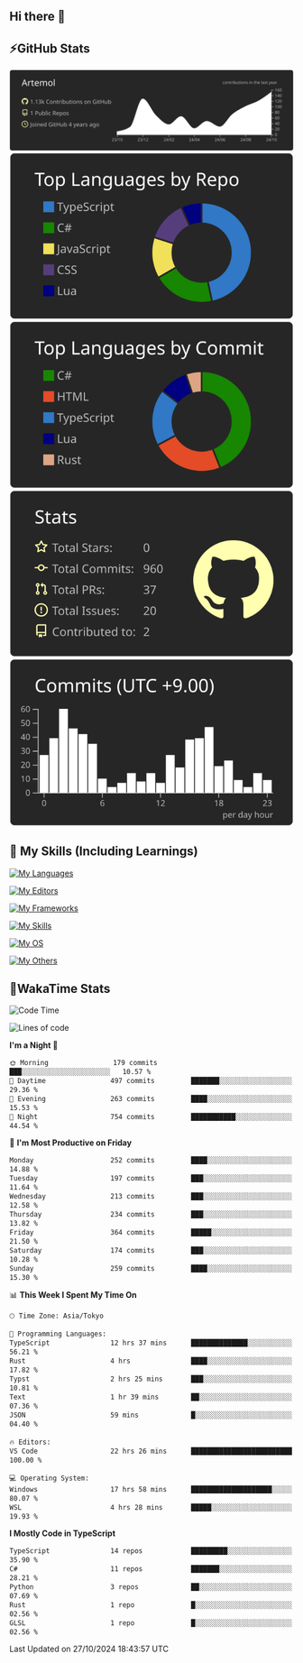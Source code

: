 ## Hi there 👋
<!--
**Artemol/Artemol** is a ✨ _special_ ✨ repository because its `README.md` (this file) appears on your GitHub profile.

Here are some ideas to get you started:

- 🔭 I’m currently working on ...
- 🌱 I’m currently learning ...
- 👯 I’m looking to collaborate on ...
- 🤔 I’m looking for help with ...
- 💬 Ask me about ...
- 📫 How to reach me: ...
- 😄 Pronouns: ...
- ⚡ Fun fact: ...
-->

## ⚡GitHub Stats
[![](https://raw.githubusercontent.com/Artemol/Artemol/main/profile-summary-card-output/apprentice/0-profile-details.svg)](https://github.com/vn7n24fzkq/github-profile-summary-cards)
[![](https://raw.githubusercontent.com/Artemol/Artemol/main/profile-summary-card-output/apprentice/1-repos-per-language.svg)](https://github.com/vn7n24fzkq/github-profile-summary-cards) [![](https://raw.githubusercontent.com/Artemol/Artemol/main/profile-summary-card-output/apprentice/2-most-commit-language.svg)](https://github.com/vn7n24fzkq/github-profile-summary-cards)
[![](https://raw.githubusercontent.com/Artemol/Artemol/main/profile-summary-card-output/apprentice/3-stats.svg)](https://github.com/vn7n24fzkq/github-profile-summary-cards) [![](https://raw.githubusercontent.com/Artemol/Artemol/main/profile-summary-card-output/apprentice/4-productive-time.svg)](https://github.com/vn7n24fzkq/github-profile-summary-cards)

## 🌱 My Skills (Including Learnings)

<!--
### Languages
-->
[![My Languages](https://skillicons.dev/icons?i=ts,py,cs,dotnet,rust,go,c,matlab,css)](https://skillicons.dev)

<!--
### Editors
-->
[![My Editors](https://skillicons.dev/icons?i=vscode,neovim,vim,visualstudio,idea)](https://skillicons.dev)

<!--
### Frameworks
-->
[![My Frameworks](https://skillicons.dev/icons?i=react,nestjs,vite,tailwind,tauri,electron,remix,nextjs,fastapi)](https://skillicons.dev)

<!--
### Tools
-->
[![My Skills](https://skillicons.dev/icons?i=git,nodejs,docker,unity,postman,bun,discord,cloudflare,bash,prometheus,grafana,obsidian)](https://skillicons.dev)

<!--
### OS
-->
[![My OS](https://skillicons.dev/icons?i=windows,ubuntu)](https://skillicons.dev)

<!--
### Others
-->
[![My Others](https://skillicons.dev/icons?i=github,raspberrypi,gcp)](https://skillicons.dev)

## 💬WakaTime Stats
<!--START_SECTION:waka-->
![Code Time](http://img.shields.io/badge/Code%20Time-277%20hrs%208%20mins-blue)

![Lines of code](https://img.shields.io/badge/From%20Hello%20World%20I%27ve%20Written-11.1%20million%20lines%20of%20code-blue)

**I'm a Night 🦉** 

```text
🌞 Morning                179 commits         ███░░░░░░░░░░░░░░░░░░░░░░   10.57 % 
🌆 Daytime                497 commits         ███████░░░░░░░░░░░░░░░░░░   29.36 % 
🌃 Evening                263 commits         ████░░░░░░░░░░░░░░░░░░░░░   15.53 % 
🌙 Night                  754 commits         ███████████░░░░░░░░░░░░░░   44.54 % 
```
📅 **I'm Most Productive on Friday** 

```text
Monday                   252 commits         ████░░░░░░░░░░░░░░░░░░░░░   14.88 % 
Tuesday                  197 commits         ███░░░░░░░░░░░░░░░░░░░░░░   11.64 % 
Wednesday                213 commits         ███░░░░░░░░░░░░░░░░░░░░░░   12.58 % 
Thursday                 234 commits         ███░░░░░░░░░░░░░░░░░░░░░░   13.82 % 
Friday                   364 commits         █████░░░░░░░░░░░░░░░░░░░░   21.50 % 
Saturday                 174 commits         ███░░░░░░░░░░░░░░░░░░░░░░   10.28 % 
Sunday                   259 commits         ████░░░░░░░░░░░░░░░░░░░░░   15.30 % 
```


📊 **This Week I Spent My Time On** 

```text
🕑︎ Time Zone: Asia/Tokyo

💬 Programming Languages: 
TypeScript               12 hrs 37 mins      ██████████████░░░░░░░░░░░   56.21 % 
Rust                     4 hrs               ████░░░░░░░░░░░░░░░░░░░░░   17.82 % 
Typst                    2 hrs 25 mins       ███░░░░░░░░░░░░░░░░░░░░░░   10.81 % 
Text                     1 hr 39 mins        ██░░░░░░░░░░░░░░░░░░░░░░░   07.36 % 
JSON                     59 mins             █░░░░░░░░░░░░░░░░░░░░░░░░   04.40 % 

🔥 Editors: 
VS Code                  22 hrs 26 mins      █████████████████████████   100.00 % 

💻 Operating System: 
Windows                  17 hrs 58 mins      ████████████████████░░░░░   80.07 % 
WSL                      4 hrs 28 mins       █████░░░░░░░░░░░░░░░░░░░░   19.93 % 
```

**I Mostly Code in TypeScript** 

```text
TypeScript               14 repos            █████████░░░░░░░░░░░░░░░░   35.90 % 
C#                       11 repos            ███████░░░░░░░░░░░░░░░░░░   28.21 % 
Python                   3 repos             ██░░░░░░░░░░░░░░░░░░░░░░░   07.69 % 
Rust                     1 repo              █░░░░░░░░░░░░░░░░░░░░░░░░   02.56 % 
GLSL                     1 repo              █░░░░░░░░░░░░░░░░░░░░░░░░   02.56 % 
```




 Last Updated on 27/10/2024 18:43:57 UTC
<!--END_SECTION:waka-->
